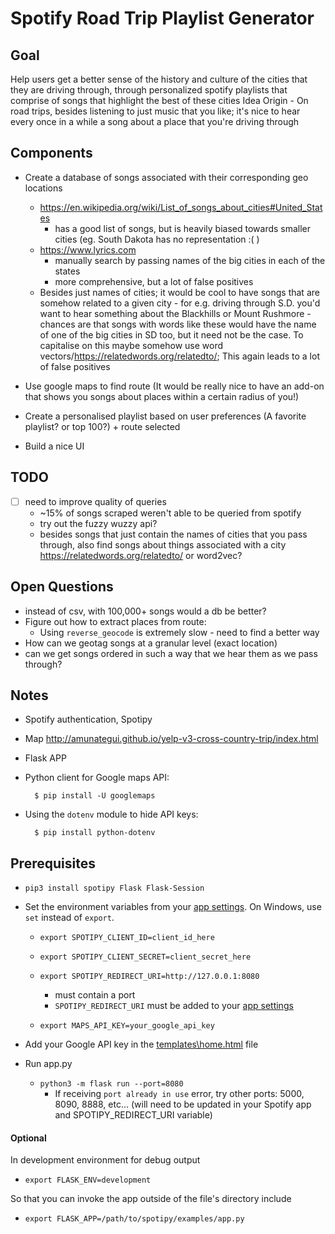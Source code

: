 # Spotify Road Trip Playlist Generator

## Goal
Help users get a better sense of the history and culture of the cities that they are driving through, through personalized spotify playlists that comprise of songs that highlight the best of these cities
Idea Origin - On road trips, besides listening to just music that you like; it's nice to hear every once in a while a song about a place that you're driving through


## Components

* Create a database of songs associated with their corresponding geo locations 
   - https://en.wikipedia.org/wiki/List_of_songs_about_cities#United_States
      * has a good list of songs, but is heavily biased towards smaller cities (eg. South Dakota has no representation :( )
   - https://www.lyrics.com
      * manually search by passing names of the big cities in each of the states
      * more comprehensive, but a lot of false positives
   - Besides just names of cities; it would be cool to have songs that are somehow related to a given city - for e.g. driving through S.D. you'd want to hear something about the Blackhills or Mount Rushmore - chances are that songs with words like these would have the name of one of the big cities in SD too, but it need not be the case. To capitalise on this maybe somehow use word vectors/https://relatedwords.org/relatedto/; This again leads to a lot of false positives

* Use google maps to find route (It would be really nice to have an add-on that shows you songs about places within a certain radius of you!)

* Create a personalised playlist based on user preferences (A favorite playlist? or top 100?) + route selected

* Build a nice UI
## TODO
* [ ] need to improve quality of queries
    * ~15% of songs scraped weren't able to be queried from spotify
    * try out the fuzzy wuzzy api?
    * besides songs that just contain the names of cities that you pass through, also find songs about things associated with a city
    https://relatedwords.org/relatedto/ or word2vec?

## Open Questions
* instead of csv, with 100,000+ songs would a db be better?
* Figure out how to extract places from route:
    * Using `reverse_geocode` is extremely slow - need to find a better way
* How can we geotag songs at a granular level (exact location)
* can we get songs ordered in such a way that we hear them as we pass through?

## Notes
* Spotify authentication, Spotipy

* Map
http://amunategui.github.io/yelp-v3-cross-country-trip/index.html

* Flask APP

* Python client for Google maps API: 

        $ pip install -U googlemaps

* Using the `dotenv` module to hide API keys:

        $ pip install python-dotenv

## Prerequisites

- `pip3 install spotipy Flask Flask-Session`
- Set the environment variables from your [app settings](https://developer.spotify.com/dashboard/applications). On Windows, use `set` instead of `export`.
    - `export SPOTIPY_CLIENT_ID=client_id_here`
    - `export SPOTIPY_CLIENT_SECRET=client_secret_here`

    - `export SPOTIPY_REDIRECT_URI=http://127.0.0.1:8080` 
        - must contain a port
        - `SPOTIPY_REDIRECT_URI` must be added to your [app settings](https://developer.spotify.com/dashboard/applications)
        
    - `export MAPS_API_KEY=your_google_api_key `

- Add your Google API key in the [templates\home.html](https://github.com/marcm97/Spotify-Road-Trip/blob/599a3d2d291890108833487c551a8dfbb11c830a/templates/home.html#L7) file
- Run app.py
    - `python3 -m flask run --port=8080`
        - If receiving `port already in use` error, try other ports: 5000, 8090, 8888, etc...
(will need to be updated in your Spotify app and SPOTIPY_REDIRECT_URI variable)

#### Optional

In development environment for debug output
- `export FLASK_ENV=development`

So that you can invoke the app outside of the file's directory include
- `export FLASK_APP=/path/to/spotipy/examples/app.py`


